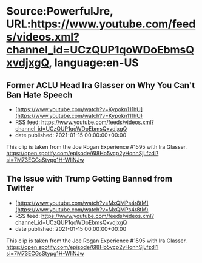 # Source:PowerfulJre, URL:https://www.youtube.com/feeds/videos.xml?channel_id=UCzQUP1qoWDoEbmsQxvdjxgQ, language:en-US

## Former ACLU Head Ira Glasser on Why You Can't Ban Hate Speech
 - [https://www.youtube.com/watch?v=Kypokn111hU](https://www.youtube.com/watch?v=Kypokn111hU)
 - RSS feed: https://www.youtube.com/feeds/videos.xml?channel_id=UCzQUP1qoWDoEbmsQxvdjxgQ
 - date published: 2021-01-15 00:00:00+00:00

This clip is taken from the Joe Rogan Experience #1595 with Ira Glasser. https://open.spotify.com/episode/6l8Ho5vcp2yHonhSjLfzdl?si=7M73ECGsStypg1H-WIiNJw

## The Issue with Trump Getting Banned from Twitter
 - [https://www.youtube.com/watch?v=MxQMPs4r8tM](https://www.youtube.com/watch?v=MxQMPs4r8tM)
 - RSS feed: https://www.youtube.com/feeds/videos.xml?channel_id=UCzQUP1qoWDoEbmsQxvdjxgQ
 - date published: 2021-01-15 00:00:00+00:00

This clip is taken from the Joe Rogan Experience #1595 with Ira Glasser. https://open.spotify.com/episode/6l8Ho5vcp2yHonhSjLfzdl?si=7M73ECGsStypg1H-WIiNJw

